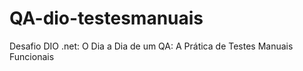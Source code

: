 # QA-dio-testesmanuais
Desafio DIO .net: O Dia a Dia de um QA: A Prática de Testes Manuais Funcionais
